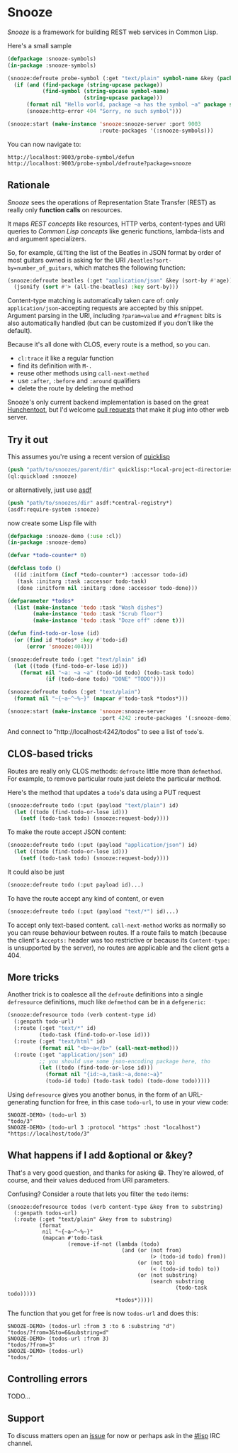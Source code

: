 Snooze
=======

_Snooze_ is a framework for building REST web services in Common Lisp. 

Here's a small sample

```lisp
(defpackage :snooze-symbols)
(in-package :snooze-symbols)

(snooze:defroute probe-symbol (:get "text/plain" symbol-name &key (package :cl))
  (if (and (find-package (string-upcase package))
           (find-symbol (string-upcase symbol-name)
                        (string-upcase package)))
      (format nil "Hello world, package ~a has the symbol ~a" package symbol-name)
      (snooze:http-error 404 "Sorry, no such symbol")))

(snooze:start (make-instance 'snooze:snooze-server :port 9003
                             :route-packages '(:snooze-symbols)))
```

You can now navigate to:

```
http://localhost:9003/probe-symbol/defun
http://localhost:9003/probe-symbol/defroute?package=snooze
```

Rationale
---------

_Snooze_ sees the operations of Representation State Transfer (REST)
as really only **function calls** on resources.

It maps *REST concepts* like resources, HTTP verbs, content-types and
URI queries to *Common Lisp concepts* like generic functions,
lambda-lists and and argument specializers.

So, for example, `GET`ting the list of the Beatles in JSON format by
order of most guitars owned is asking for the URI
`/beatles?sort-by=number_of_guitars`, which matches the following
function:

```lisp
(snooze:defroute beatles (:get "application/json" &key (sort-by #'age))
  (jsonify (sort #'> (all-the-beatles) :key sort-by)))
```

Content-type matching is automatically taken care of: only
`application/json`-accepting requests are accepted by this
snippet. Argument parsing in the URI, including `?param=value` and
`#fragment` bits is also automatically handled (but can be customized
if you don't like the default).

Because it's all done with CLOS, every route is a method, so you can.

* `cl:trace` it like a regular function
* find its definition with `M-.`
* reuse other methods using `call-next-method`
* use `:after`, `:before` and `:around` qualifiers
* delete the route by deleting the method

Snooze's only current backend implementation is based on the great
[Hunchentoot][hunchentoot], but I'd welcome [pull requests][issues]
that make it plug into other web server.

Try it out
----------

This assumes you're using a recent version of [quicklisp][quicklisp]

```lisp
(push "path/to/snoozes/parent/dir" quicklisp:*local-project-directories*)
(ql:quickload :snooze)
```

or alternatively, just use [asdf][asdf]

```lisp
(push "path/to/snoozes/dir" asdf:*central-registry*)
(asdf:require-system :snooze)
```

now create some Lisp file with

```lisp
(defpackage :snooze-demo (:use :cl))
(in-package :snooze-demo)

(defvar *todo-counter* 0)

(defclass todo ()
  ((id :initform (incf *todo-counter*) :accessor todo-id)
   (task :initarg :task :accessor todo-task)
   (done :initform nil :initarg :done :accessor todo-done)))

(defparameter *todos* 
  (list (make-instance 'todo :task "Wash dishes")
        (make-instance 'todo :task "Scrub floor")
        (make-instance 'todo :task "Doze off" :done t)))

(defun find-todo-or-lose (id)
  (or (find id *todos* :key #'todo-id)
      (error 'snooze:404)))

(snooze:defroute todo (:get "text/plain" id)
  (let ((todo (find-todo-or-lose id)))
    (format nil "~a: ~a ~a" (todo-id todo) (todo-task todo)
            (if (todo-done todo) "DONE" "TODO"))))

(snooze:defroute todos (:get "text/plain")
  (format nil "~{~a~^~%~}" (mapcar #'todo-task *todos*)))

(snooze:start (make-instance 'snooze:snooze-server
                             :port 4242 :route-packages '(:snooze-demo)))
```

And connect to "http://localhost:4242/todos" to see a list of
`todo`'s.

CLOS-based tricks
-----------------

Routes are really only CLOS methods: `defroute` little more than
`defmethod`. For example, to remove particular route just delete the
particular method.

Here's the method that updates a `todo`'s data using a PUT request


```lisp
(snooze:defroute todo (:put (payload "text/plain") id)
  (let ((todo (find-todo-or-lose id)))
    (setf (todo-task todo) (snooze:request-body))))
```

To make the route accept JSON content:

```lisp
(snooze:defroute todo (:put (payload "application/json") id)
  (let ((todo (find-todo-or-lose id)))
    (setf (todo-task todo) (snooze:request-body))))
```

It could also be just

```lisp
(snooze:defroute todo (:put payload id)...)
```

To have the route accept any kind of content, or even

```lisp
(snooze:defroute todo (:put (payload "text/*") id)...)
```

To accept only text-based content. `call-next-method` works as
normally so you can reuse behaviour between routes. If a route fails
to match (because the client's `Accepts:` header was too restrictive
or because its `Content-type:` is unsupported by the server), no
routes are applicable and the client gets a 404.

More tricks
-----------

Another trick is to coalesce all the `defroute` definitions into a
single `defresource` definitions, much like `defmethod` can be in a
`defgeneric`:

```lisp
(snooze:defresource todo (verb content-type id)
  (:genpath todo-url)
  (:route (:get "text/*" id)
          (todo-task (find-todo-or-lose id)))
  (:route (:get "text/html" id)
          (format nil "<b>~a</b>" (call-next-method)))
  (:route (:get "application/json" id)
          ;; you should use some json-encoding package here, tho
          (let ((todo (find-todo-or-lose id)))
            (format nil "{id:~a,task:~a,done:~a}"
            (todo-id todo) (todo-task todo) (todo-done todo)))))
```

Using `defresource` gives you another bonus, in the form of an
URL-generating function for free, in this case `todo-url`, to use in
your view code:

```
SNOOZE-DEMO> (todo-url 3)
"todo/3"
SNOOZE-DEMO> (todo-url 3 :protocol "https" :host "localhost")
"https://localhost/todo/3"
```

What happens if I add &optional or &key?
----------------------------------------

That's a very good question, and thanks for asking :grin:. They're
allowed, of course, and their values deduced from URI parameters.

Confusing? Consider a route that lets you filter the `todo` items:

```
(snooze:defresource todos (verb content-type &key from to substring)
  (:genpath todos-url)
  (:route (:get "text/plain" &key from to substring)
          (format
           nil "~{~a~^~%~}"
           (mapcan #'todo-task
                   (remove-if-not (lambda (todo)
                                    (and (or (not from)
                                             (> (todo-id todo) from))
                                         (or (not to)
                                             (< (todo-id todo) to))
                                         (or (not substring)
                                             (search substring
                                                     (todo-task todo)))))
                                  *todos*)))))
```

The function that you get for free is now `todos-url` and does this:

```
SNOOZE-DEMO> (todos-url :from 3 :to 6 :substring "d")
"todos/?from=3&to=6&substring=d"
SNOOZE-DEMO> (todos-url :from 3)
"todos/?from=3"
SNOOZE-DEMO> (todos-url)
"todos/"
```

Controlling errors
------------------

TODO...

Support
-------

To discuss matters open an [issue][issues] for now or perhaps ask in
the [#lisp][sharp-lisp] IRC channel.


[quicklisp]: http://quicklisp.org
[asdf]: http://common-lisp.net/project/asdf/
[hunchentoot]: https://github.com/edicl/hunchentoot
[sharp-lisp]: irc://irc.freenode.net/#lisp
[issues]: https://github.com/capitaomorte/snooze/issues
